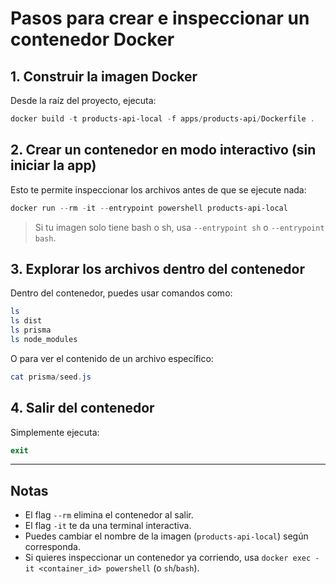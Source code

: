# Pasos para crear e inspeccionar un contenedor Docker

## 1. Construir la imagen Docker

Desde la raíz del proyecto, ejecuta:

```powershell
docker build -t products-api-local -f apps/products-api/Dockerfile .
```

## 2. Crear un contenedor en modo interactivo (sin iniciar la app)

Esto te permite inspeccionar los archivos antes de que se ejecute nada:

```powershell
docker run --rm -it --entrypoint powershell products-api-local
```

> Si tu imagen solo tiene bash o sh, usa `--entrypoint sh` o `--entrypoint bash`.

## 3. Explorar los archivos dentro del contenedor

Dentro del contenedor, puedes usar comandos como:

```powershell
ls
ls dist
ls prisma
ls node_modules
```

O para ver el contenido de un archivo específico:

```powershell
cat prisma/seed.js
```

## 4. Salir del contenedor

Simplemente ejecuta:

```powershell
exit
```

---

## Notas

- El flag `--rm` elimina el contenedor al salir.
- El flag `-it` te da una terminal interactiva.
- Puedes cambiar el nombre de la imagen (`products-api-local`) según corresponda.
- Si quieres inspeccionar un contenedor ya corriendo, usa `docker exec -it <container_id> powershell` (o `sh`/`bash`).
